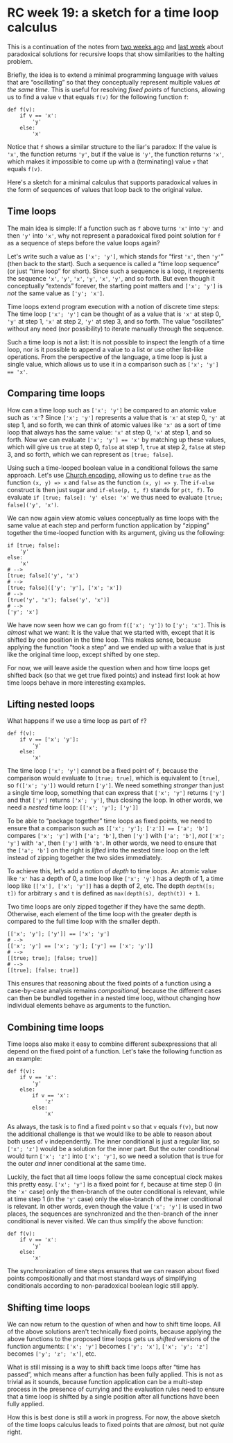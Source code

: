 # RC week 19: a sketch for a time loop calculus

This is a continuation of the notes from [two weeks ago](./2025-09-13.html) and [last week](./2025-09-20.html) about paradoxical solutions for recursive loops that show similarities to the halting problem.

Briefly, the idea is to extend a minimal programming language with values that are “oscillating” so that they conceptually represent multiple values _at the same time._ This is useful for resolving _fixed points_ of functions, allowing us to find a value `v` that equals `f(v)` for the following function `f`:

```
def f(v):
    if v == 'x':
        'y'
    else:
        'x'
```

Notice that `f` shows a similar structure to the liar's paradox: If the value is `'x'`, the function returns `'y'`, but if the value is `'y'`, the function returns `'x'`, which makes it impossible to come up with a (terminating) value `v` that equals `f(v)`.

Here's a sketch for a minimal calculus that supports paradoxical values in the form of sequences of values that loop back to the original value.

## Time loops

The main idea is simple: If a function such as `f` above turns `'x'` into `'y'` and then `'y'` into `'x'`, why not represent a paradoxical fixed point solution for `f` as a sequence of steps before the value loops again?

Let's write such a value as `['x'; 'y']`, which stands for “first `'x'`, then `'y'`” (then back to the start). Such a sequence is called a “time loop sequence” (or just “time loop” for short). Since such a sequence is a loop, it represents the sequence `'x'`, `'y'`, `'x'`, `'y'`, `'x'`, `'y'`, and so forth. But even though it conceptually “extends” forever, the starting point matters and `['x'; 'y']` is _not_ the same value as `['y'; 'x']`.

Time loops extend program execution with a notion of discrete time steps: The time loop `['x'; 'y']` can be thought of as a value that is `'x'` at step 0, `'y'` at step 1, `'x'` at step 2, `'y'` at step 3, and so forth. The value “oscillates” without any need (nor possibility) to iterate manually through the sequence.

Such a time loop is not a list: It is not possible to inspect the length of a time loop, nor is it possible to append a value to a list or use other list-like operations. From the perspective of the language, a time loop is just a single value, which allows us to use it in a comparison such as `['x'; 'y'] == 'x'`.

## Comparing time loops

How can a time loop such as `['x'; 'y']` be compared to an atomic value such as `'x'`? Since `['x'; 'y']` represents a value that is `'x'` at step 0, `'y'` at step 1, and so forth, we can think of atomic values like `'x'` as a sort of time loop that always has the same value: `'x'` at step 0, `'x'` at step 1, and so forth. Now we can evaluate `['x'; 'y'] == 'x'` by matching up these values, which will give us `true` at step 0, `false` at step 1, `true` at step 2, `false` at step 3, and so forth, which we can represent as `[true; false]`.

Using such a time-looped boolean value in a conditional follows the same approach. Let's use [Church encoding](https://en.wikipedia.org/wiki/Church_encoding#Church_Booleans), allowing us to define `true` as the function `(x, y) => x` and `false` as the function `(x, y) => y`. The `if-else` construct is then just sugar and `if-else(p, t, f)` stands for `p(t, f)`. To evaluate `if [true; false]: 'y' else: 'x'` we thus need to evaluate `[true; false]('y', 'x')`.

We can now again view atomic values conceptually as time loops with the same value at each step and perform function application by “zipping” together the time-looped function with its argument, giving us the following:

```
if [true; false]:
    'y'
else:
    'x'
# -->
[true; false]('y', 'x')
# -->
[true; false](['y'; 'y'], ['x'; 'x'])
# -->
[true('y', 'x'); false('y', 'x')]
# -->
['y'; 'x']
```

We have now seen how we can go from `f(['x'; 'y'])` to `['y'; 'x']`. This is _almost_ what we want: It is the value that we started with, except that it is shifted by one position in the time loop. This makes sense, because applying the function “took a step” and we ended up with a value that is just like the original time loop, except shifted by one step.

For now, we will leave aside the question when and how time loops get shifted back (so that we get true fixed points) and instead first look at how time loops behave in more interesting examples.

## Lifting nested loops

What happens if we use a time loop as part of `f`?

```
def f(v):
    if v == ['x'; 'y']:
        'y'
    else:
        'x'
```

The time loop `['x'; 'y']` cannot be a fixed point of `f`, because the comparison would evaluate to `[true; true]`, which is equivalent to `[true]`, so `f(['x'; 'y'])` would return `['y']`. We need something _stronger_ than just a single time loop, something that can express that `['x'; 'y']` returns `['y']` and that `['y']` returns `['x'; 'y']`, thus closing the loop. In other words, we need a _nested_ time loop: `[['x'; 'y']; ['y']]`

To be able to “package together” time loops as fixed points, we need to ensure that a comparison such as `[['x'; 'y']; ['z']] == ['a'; 'b']` compares `['x'; 'y']` with `['a'; 'b']`, then `['y']` with `['a'; 'b']`, _not_ `['x'; 'y']` with `'a'`, then `['y']` with `'b'`. In other words, we need to ensure that the `['a'; 'b']` on the right is _lifted_ into the nested time loop on the left instead of zipping together the two sides immediately.

To achieve this, let's add a notion of _depth_ to time loops. An atomic value like `'x'` has a depth of 0, a time loop like `['x'; 'y']` has a depth of 1, a time loop like `[['x'], ['x'; 'y']]` has a depth of 2, etc. The depth `depth([s; t])` for arbitrary `s` and `t` is defined as `max(depth(s), depth(t)) + 1`.

Two time loops are only zipped together if they have the same depth. Otherwise, each element of the time loop with the greater depth is compared to the full time loop with the smaller depth.

```
[['x'; 'y']; ['y']] == ['x'; 'y']
# -->
[['x'; 'y'] == ['x'; 'y']; ['y'] == ['x'; 'y']]
# -->
[[true; true]; [false; true]]
# -->
[[true]; [false; true]]
```

This ensures that reasoning about the fixed points of a function using a case-by-case analysis remains _compositional,_ because the different cases can then be bundled together in a nested time loop, without changing how individual elements behave as arguments to the function.

## Combining time loops

Time loops also make it easy to combine different subexpressions that all depend on the fixed point of a function. Let's take the following function as an example:

```
def f(v):
    if v == 'x':
        'y'
    else:
        if v == 'x':
            'z'
        else:
            'x'
```

As always, the task is to find a fixed point `v` so that `v` equals `f(v)`, but now the additional challenge is that we would like to be able to reason about both uses of `v` independently. The inner conditional is just a regular liar, so `['x'; 'z']` would be a solution for the inner part. But the outer conditional would turn `['x'; 'z']` into `['x'; 'y']`, so we need a solution that is true for the outer _and_ inner conditional at the same time.

Luckily, the fact that all time loops follow the same conceptual clock makes this pretty easy. `['x'; 'y']` is a fixed point for `f`, because at time step 0 (in the `'x'` case) only the then-branch of the outer conditional is relevant, while at time step 1 (in the `'y'` case) only the else-branch of the inner conditional is relevant. In other words, even though the value `['x'; 'y']` is used in two places, the sequences are synchronized and the then-branch of the inner conditional is never visited. We can thus simplify the above function:

```
def f(v):
    if v == 'x':
        'y'
    else:
        'x'
```

The synchronization of time steps ensures that we can reason about fixed points compositionally and that most standard ways of simplifying conditionals according to non-paradoxical boolean logic still apply.

## Shifting time loops

We can now return to the question of when and how to shift time loops. All of the above solutions aren't technically fixed points, because applying the above functions to the proposed time loops gets us _shifted_ versions of the function arguments: `['x'; 'y']` becomes `['y'; 'x']`, `['x'; 'y'; 'z']` becomes `['y'; 'z'; 'x']`, etc.

What is still missing is a way to shift back time loops after “time has passed”, which means after a function has been fully applied. This is not as trivial as it sounds, because function application can be a multi-step process in the presence of currying and the evaluation rules need to ensure that a time loop is shifted by a single position after all functions have been fully applied.

How this is best done is still a work in progress. For now, the above sketch of the time loops calculus leads to fixed points that are _almost,_ but not _quite_ right.
